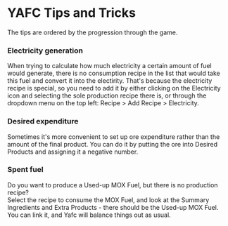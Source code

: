 # YAFC Tips and Tricks

The tips are ordered by the progression through the game.

### Electricity generation

When trying to calculate how much electricity a certain amount of fuel would generate, there is no consumption recipe in the list that would take this fuel and convert it into the electirity. 
That's because the electricity recipe is special, so you need to add it by either clicking on the Electricity icon and selecting the sole production recipe there is, or through the dropdown menu on the top left: 
Recipe > Add Recipe > Electricity.

### Desired expenditure

Sometimes it's more convenient to set up ore expenditure rather than the amount of the final product. You can do it by putting the ore into Desired Products and assigning it a negative number.

### Spent fuel

Do you want to produce a Used-up MOX Fuel, but there is no production recipe?  
Select the recipe to consume the MOX Fuel, and look at the Summary Ingredients and Extra Products - there should be the Used-up MOX Fuel. You can link it, and Yafc will balance things out as usual.
